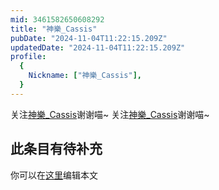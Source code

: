 ```yaml
---
mid: 3461582650608292
title: "神樂_Cassis"
pubDate: "2024-11-04T11:22:15.209Z"
updatedDate: "2024-11-04T11:22:15.209Z"
profile:
  {
    Nickname: ["神樂_Cassis"],
  }
---
```


关注[神樂_Cassis](https://space.bilibili.com/3461582650608292)谢谢喵~ 关注[神樂_Cassis](https://space.bilibili.com/3461582650608292)谢谢喵~

## 此条目有待补充
你可以在[这里](https://github.com/Yuhanawa/VTuber.ICU/edit/master/src/content/v/神樂_Cassis/index.md)编辑本文
